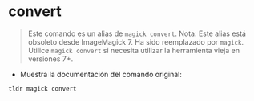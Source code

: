 # convert

> Este comando es un alias de `magick convert`.
> Nota: Este alias está obsoleto desde ImageMagick 7. Ha sido reemplazado por `magick`.
> Utilice `magick convert` si necesita utilizar la herramienta vieja en versiones 7+.

- Muestra la documentación del comando original:

`tldr magick convert`

